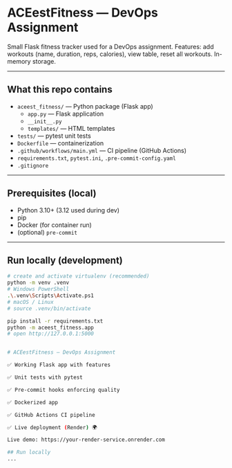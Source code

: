 # ACEestFitness — DevOps Assignment

Small Flask fitness tracker used for a DevOps assignment.
Features: add workouts (name, duration, reps, calories), view table, reset all workouts. In-memory storage.

---

## What this repo contains
- `aceest_fitness/` — Python package (Flask app)
  - `app.py` — Flask application
  - `__init__.py`
  - `templates/` — HTML templates
- `tests/` — pytest unit tests
- `Dockerfile` — containerization
- `.github/workflows/main.yml` — CI pipeline (GitHub Actions)
- `requirements.txt`, `pytest.ini`, `.pre-commit-config.yaml`
- `.gitignore`

---

## Prerequisites (local)
- Python 3.10+ (3.12 used during dev)
- pip
- Docker (for container run)
- (optional) `pre-commit`

---

## Run locally (development)
```bash
# create and activate virtualenv (recommended)
python -m venv .venv
# Windows PowerShell
.\.venv\Scripts\Activate.ps1
# macOS / Linux
# source .venv/bin/activate

pip install -r requirements.txt
python -m aceest_fitness.app
# open http://127.0.0.1:5000


# ACEestFitness — DevOps Assignment

✅ Working Flask app with features

✅ Unit tests with pytest

✅ Pre-commit hooks enforcing quality

✅ Dockerized app

✅ GitHub Actions CI pipeline

✅ Live deployment (Render) 🌍

Live demo: https://your-render-service.onrender.com

## Run locally
...

